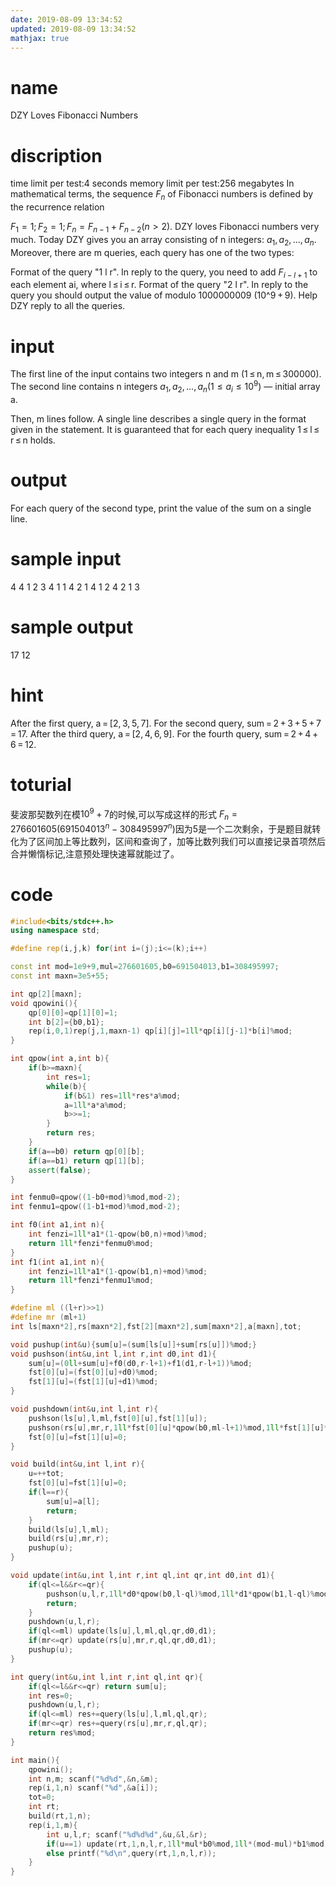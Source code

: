 ```yaml
---
date: 2019-08-09 13:34:52
updated: 2019-08-09 13:34:52
mathjax: true
---
```


# name
DZY Loves Fibonacci Numbers

# discription
time limit per test:4 seconds
memory limit per test:256 megabytes
In mathematical terms, the sequence $F_n$ of Fibonacci numbers is defined by the recurrence relation

$F_1 = 1; F_2 = 1; F_n = F_{n - 1} + F_{n - 2} (n > 2)$.
DZY loves Fibonacci numbers very much. Today DZY gives you an array consisting of n integers: $a_1, a_2, ..., a_n$. Moreover, there are m queries, each query has one of the two types:

Format of the query "1 l r". In reply to the query, you need to add $F_{i - l + 1}$ to each element ai, where l ≤ i ≤ r.
Format of the query "2 l r". In reply to the query you should output the value of  modulo 1000000009 (10^9 + 9).
Help DZY reply to all the queries.

<!---more-->

# input
The first line of the input contains two integers n and m (1 ≤ n, m ≤ 300000). The second line contains n integers $a_1, a_2, ..., a_n (1 ≤ a_i ≤ 10^9)$ — initial array a.

Then, m lines follow. A single line describes a single query in the format given in the statement. It is guaranteed that for each query inequality 1 ≤ l ≤ r ≤ n holds.

# output
For each query of the second type, print the value of the sum on a single line.

# sample input
4 4
1 2 3 4
1 1 4
2 1 4
1 2 4
2 1 3

# sample output
17
12

# hint
After the first query, a = [2, 3, 5, 7].
For the second query, sum = 2 + 3 + 5 + 7 = 17.
After the third query, a = [2, 4, 6, 9].
For the fourth query, sum = 2 + 4 + 6 = 12.

# toturial
斐波那契数列在模$10^9+7$的时候,可以写成这样的形式 $F_n=276601605(691504013^n − 308495997^n)$因为5是一个二次剩余，于是题目就转化为了区间加上等比数列，区间和查询了，加等比数列我们可以直接记录首项然后合并懒惰标记,注意预处理快速幂就能过了。

# code

```cpp
#include<bits/stdc++.h>
using namespace std;

#define rep(i,j,k) for(int i=(j);i<=(k);i++)

const int mod=1e9+9,mul=276601605,b0=691504013,b1=308495997;
const int maxn=3e5+55;

int qp[2][maxn];
void qpowini(){
    qp[0][0]=qp[1][0]=1;
    int b[2]={b0,b1};
    rep(i,0,1)rep(j,1,maxn-1) qp[i][j]=1ll*qp[i][j-1]*b[i]%mod;
}

int qpow(int a,int b){
    if(b>=maxn){
        int res=1;
        while(b){
            if(b&1) res=1ll*res*a%mod;
            a=1ll*a*a%mod;
            b>>=1;
        }
        return res;
    }
    if(a==b0) return qp[0][b];
    if(a==b1) return qp[1][b];
    assert(false);
}

int fenmu0=qpow((1-b0+mod)%mod,mod-2);
int fenmu1=qpow((1-b1+mod)%mod,mod-2);

int f0(int a1,int n){
    int fenzi=1ll*a1*(1-qpow(b0,n)+mod)%mod;
    return 1ll*fenzi*fenmu0%mod;
}
int f1(int a1,int n){
    int fenzi=1ll*a1*(1-qpow(b1,n)+mod)%mod;
    return 1ll*fenzi*fenmu1%mod;
}

#define ml ((l+r)>>1)
#define mr (ml+1)
int ls[maxn*2],rs[maxn*2],fst[2][maxn*2],sum[maxn*2],a[maxn],tot;

void pushup(int&u){sum[u]=(sum[ls[u]]+sum[rs[u]])%mod;}
void pushson(int&u,int l,int r,int d0,int d1){
    sum[u]=(0ll+sum[u]+f0(d0,r-l+1)+f1(d1,r-l+1))%mod;
    fst[0][u]=(fst[0][u]+d0)%mod;
    fst[1][u]=(fst[1][u]+d1)%mod;
}

void pushdown(int&u,int l,int r){
    pushson(ls[u],l,ml,fst[0][u],fst[1][u]);
    pushson(rs[u],mr,r,1ll*fst[0][u]*qpow(b0,ml-l+1)%mod,1ll*fst[1][u]*qpow(b1,ml-l+1)%mod);
    fst[0][u]=fst[1][u]=0;
}

void build(int&u,int l,int r){
    u=++tot;
    fst[0][u]=fst[1][u]=0;
    if(l==r){
        sum[u]=a[l];
        return;
    }
    build(ls[u],l,ml);
    build(rs[u],mr,r);
    pushup(u);
}

void update(int&u,int l,int r,int ql,int qr,int d0,int d1){
    if(ql<=l&&r<=qr){
        pushson(u,l,r,1ll*d0*qpow(b0,l-ql)%mod,1ll*d1*qpow(b1,l-ql)%mod);
        return;
    }
    pushdown(u,l,r);
    if(ql<=ml) update(ls[u],l,ml,ql,qr,d0,d1);
    if(mr<=qr) update(rs[u],mr,r,ql,qr,d0,d1);
    pushup(u);
}

int query(int&u,int l,int r,int ql,int qr){
    if(ql<=l&&r<=qr) return sum[u];
    int res=0;
    pushdown(u,l,r);
    if(ql<=ml) res+=query(ls[u],l,ml,ql,qr);
    if(mr<=qr) res+=query(rs[u],mr,r,ql,qr);
    return res%mod;
}

int main(){
    qpowini();
    int n,m; scanf("%d%d",&n,&m);
    rep(i,1,n) scanf("%d",&a[i]);
    tot=0;
    int rt;
    build(rt,1,n);
    rep(i,1,m){
        int u,l,r; scanf("%d%d%d",&u,&l,&r);
        if(u==1) update(rt,1,n,l,r,1ll*mul*b0%mod,1ll*(mod-mul)*b1%mod);
        else printf("%d\n",query(rt,1,n,l,r));
    }
}
```